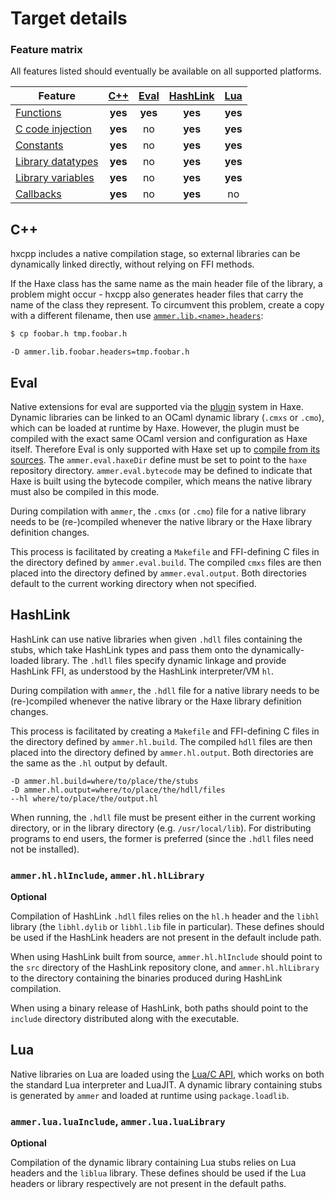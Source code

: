 <!--menu:Target details-->
<!--label:target-->
# Target details

### Feature matrix

All features listed should eventually be available on all supported platforms.

| Feature | [C++](target-hxcpp) | [Eval](target-eval) | [HashLink](target-hashlink) | [Lua](target-lua) |
| --- |:---:|:---:|:---:|:---:|
| [Functions](definition-library-functions) | **yes** | **yes** | **yes** | **yes** |
| [C code injection](definition-metadata#ammer.c.prereturn) | **yes** | no | **yes** | **yes** |
| [Constants](definition-library-constants) | **yes** | no | **yes** | **yes** |
| [Library datatypes](definition-type) | **yes** | no | **yes** | **yes** |
| [Library variables](definition-type#variables) | **yes** | no | **yes** | **yes** |
| [Callbacks](definition-ffi-callbacks) | **yes** | no | **yes** | no |

<!--label:target-hxcpp-->
## C++

hxcpp includes a native compilation stage, so external libraries can be dynamically linked directly, without relying on FFI methods.

If the Haxe class has the same name as the main header file of the library, a problem might occur - hxcpp also generates header files that carry the name of the class they represent. To circumvent this problem, create a copy with a different filename, then use [`ammer.lib.<name>.headers`](configuration-library#ammer.lib.headers):

```bash
$ cp foobar.h tmp.foobar.h
```

```hxml
-D ammer.lib.foobar.headers=tmp.foobar.h
```

<!-- TODO: rename hxcpp to C++ everywhere? -->

<!--label:target-eval-->
## Eval

Native extensions for eval are supported via the [plugin](https://api.haxe.org/v/development/eval/vm/Context.html#loadPlugin) system in Haxe. Dynamic libraries can be linked to an OCaml dynamic library (`.cmxs` or `.cmo`), which can be loaded at runtime by Haxe. However, the plugin must be compiled with the exact same OCaml version and configuration as Haxe itself. Therefore Eval is only supported with Haxe set up to [compile from its sources](https://github.com/HaxeFoundation/haxe/blob/development/extra/BUILDING.md). The `ammer.eval.haxeDir` define must be set to point to the `haxe` repository directory. `ammer.eval.bytecode` may be defined to indicate that Haxe is built using the bytecode compiler, which means the native library must also be compiled in this mode.

During compilation with `ammer`, the `.cmxs` (or `.cmo`) file for a native library needs to be (re-)compiled whenever the native library or the Haxe library definition changes.

This process is facilitated by creating a `Makefile` and FFI-defining C files in the directory defined by `ammer.eval.build`. The compiled `cmxs` files are then placed into the directory defined by `ammer.eval.output`. Both directories default to the current working directory when not specified.

<!--label:target-hashlink-->
## HashLink

HashLink can use native libraries when given `.hdll` files containing the stubs, which take HashLink types and pass them onto the dynamically-loaded library. The `.hdll` files specify dynamic linkage and provide HashLink FFI, as understood by the HashLink interpreter/VM `hl`.

During compilation with `ammer`, the `.hdll` file for a native library needs to be (re-)compiled whenever the native library or the Haxe library definition changes.

This process is facilitated by creating a `Makefile` and FFI-defining C files in the directory defined by `ammer.hl.build`. The compiled `hdll` files are then placed into the directory defined by `ammer.hl.output`. Both directories are the same as the `.hl` output by default.

```hxml
-D ammer.hl.build=where/to/place/the/stubs
-D ammer.hl.output=where/to/place/the/hdll/files
--hl where/to/place/the/output.hl
```

When running, the `.hdll` file must be present either in the current working directory, or in the library directory (e.g. `/usr/local/lib`). For distributing programs to end users, the former is preferred (since the `.hdll` files need not be installed).

<!--sublabel:ammer.hl.hlInclude-->
### `ammer.hl.hlInclude`, `ammer.hl.hlLibrary`

**Optional**

Compilation of HashLink `.hdll` files relies on the `hl.h` header and the `libhl` library (the `libhl.dylib` or `libhl.lib` file in particular). These defines should be used if the HashLink headers are not present in the default include path.

When using HashLink built from source, `ammer.hl.hlInclude` should point to the `src` directory of the HashLink repository clone, and `ammer.hl.hlLibrary` to the directory containing the binaries produced during HashLink compilation.

When using a binary release of HashLink, both paths should point to the `include` directory distributed along with the executable.

<!--label:target-lua-->
## Lua

Native libraries on Lua are loaded using the [Lua/C API](https://www.lua.org/pil/26.html), which works on both the standard Lua interpreter and LuaJIT. A dynamic library containing stubs is generated by `ammer` and loaded at runtime using `package.loadlib`.

<!--sublabel:ammer.lua.luaInclude-->
### `ammer.lua.luaInclude`, `ammer.lua.luaLibrary`

**Optional**

Compilation of the dynamic library containing Lua stubs relies on Lua headers and the `liblua` library. These defines should be used if the Lua headers or library respectively are not present in the default paths.

